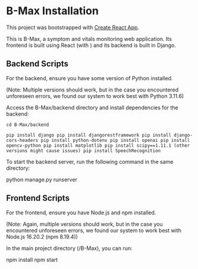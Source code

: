 # B-Max Installation

This project was bootstrapped with [Create React App](https://github.com/facebook/create-react-app).

This is B-Max, a symptom and vitals monitoring web application. Its frontend is built using React (with ) and its backend is built in Django. 

## Backend Scripts

For the backend, ensure you have some version of Python installed. 

(Note: Multiple versions should work, but in the case you encountered unforeseen errors, we found our system to work best with Python 3.11.6)

Access the B-Max/backend directory and install dependencies for the backend:

`cd B-Max/backend`

``pip install django
pip install djangorestframework
pip install django-cors-headers
pip install python-dotenv
pip install openai
pip install opencv-python
pip install matplotlib
pip install scipy==1.11.1 (other versions might cause issues)
pip install SpeechRecognition``

To start the backend server, run the following command in the same directory:

python manage.py runserver



## Frontend Scripts

For the frontend, ensure you have Node.js and npm installed.

(Note: Again, multiple versions should work, but in the case you encountered unforeseen errors, we found our system to work best with Node.js 16.20.2 (npm 8.19.4))


In the main project directory (/B-Max), you can run:

npm install
npm start





